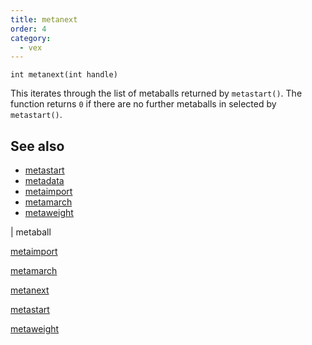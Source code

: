 ```yaml
---
title: metanext
order: 4
category:
  - vex
---
```


`int metanext(int handle)`

This iterates through the list of metaballs returned by `metastart()`. The function returns `0` if there are no further metaballs in selected by `metastart()`.

## See also

- [metastart](metastart.html)
- [metadata](metadata.html)
- [metaimport](metaimport.html)
- [metamarch](metamarch.html)
- [metaweight](metaweight.html)

|
metaball

[metaimport](metaimport.html)

[metamarch](metamarch.html)

[metanext](metanext.html)

[metastart](metastart.html)

[metaweight](metaweight.html)
